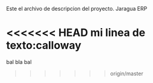 Este el archivo de descripcion del proyecto. 
Jaragua ERP

<<<<<<< HEAD
mi linea de texto:calloway
=======
bal bla bal
>>>>>>> origin/master
